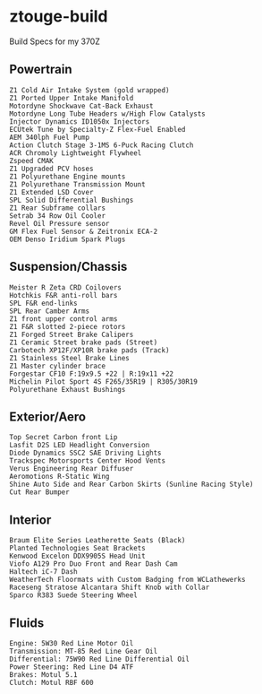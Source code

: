 # ztouge-build
Build Specs for my 370Z

## Powertrain
    Z1 Cold Air Intake System (gold wrapped)
    Z1 Ported Upper Intake Manifold
    Motordyne Shockwave Cat-Back Exhaust
    Motordyne Long Tube Headers w/High Flow Catalysts
    Injector Dynamics ID1050x Injectors
    ECUtek Tune by Specialty-Z Flex-Fuel Enabled
    AEM 340lph Fuel Pump
    Action Clutch Stage 3-1MS 6-Puck Racing Clutch
    ACR Chromoly Lightweight Flywheel
    Zspeed CMAK
    Z1 Upgraded PCV hoses
    Z1 Polyurethane Engine mounts
    Z1 Polyurethane Transmission Mount
    Z1 Extended LSD Cover
    SPL Solid Differential Bushings
    Z1 Rear Subframe collars
    Setrab 34 Row Oil Cooler
    Revel Oil Pressure sensor
    GM Flex Fuel Sensor & Zeitronix ECA-2
    OEM Denso Iridium Spark Plugs

## Suspension/Chassis
    Meister R Zeta CRD Coilovers
    Hotchkis F&R anti-roll bars
    SPL F&R end-links
    SPL Rear Camber Arms
    Z1 front upper control arms
    Z1 F&R slotted 2-piece rotors
    Z1 Forged Street Brake Calipers
    Z1 Ceramic Street brake pads (Street)
    Carbotech XP12F/XP10R brake pads (Track)
    Z1 Stainless Steel Brake Lines
    Z1 Master cylinder brace
    Forgestar CF10 F:19x9.5 +22 | R:19x11 +22
    Michelin Pilot Sport 4S F265/35R19 | R305/30R19
    Polyurethane Exhaust Bushings

## Exterior/Aero
    Top Secret Carbon front Lip
    Lasfit D2S LED Headlight Conversion
    Diode Dynamics SSC2 SAE Driving Lights
    Trackspec Motorsports Center Hood Vents
    Verus Engineering Rear Diffuser
    Aeromotions R-Static Wing
    Shine Auto Side and Rear Carbon Skirts (Sunline Racing Style)
    Cut Rear Bumper

## Interior
    Braum Elite Series Leatherette Seats (Black)
    Planted Technologies Seat Brackets
    Kenwood Excelon DDX9905S Head Unit
    Viofo A129 Pro Duo Front and Rear Dash Cam
    Haltech iC-7 Dash
    WeatherTech Floormats with Custom Badging from WCLathewerks
    Raceseng Stratose Alcantara Shift Knob with Collar
    Sparco R383 Suede Steering Wheel
    
## Fluids
    Engine: 5W30 Red Line Motor Oil
    Transmission: MT-85 Red Line Gear Oil
    Differential: 75W90 Red Line Differential Oil
    Power Steering: Red Line D4 ATF
    Brakes: Motul 5.1
    Clutch: Motul RBF 600
